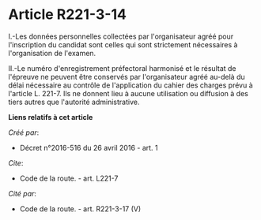 # Article R221-3-14

I.-Les données personnelles collectées par l'organisateur agréé pour l'inscription du candidat sont celles qui sont
strictement nécessaires à l'organisation de l'examen. 

II.-Le numéro d'enregistrement préfectoral harmonisé et le résultat de l'épreuve ne peuvent être conservés par l'organisateur
agréé au-delà du délai nécessaire au contrôle de l'application du cahier des charges prévu à l'article L. 221-7. Ils ne
donnent lieu à aucune utilisation ou diffusion à des tiers autres que l'autorité administrative.

**Liens relatifs à cet article**

_Créé par_:

  - Décret n°2016-516 du 26 avril 2016 - art. 1

_Cite_:

  - Code de la route. - art. L221-7

_Cité par_:

  - Code de la route. - art. R221-3-17 (V)
